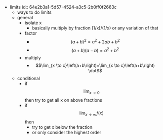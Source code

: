 - limits
  id:: 64e2b3a1-5d57-4524-a3c5-2b0ff0f2663c
	- ways to do limits
	- general
		- isolate x
			- basically multiply by fraction (1/x)/(1/x) or any variation of that
		- factor
			- $$\left(a+b\right)^2=a^2+2ab+b^2$$
			- $$\left(a+b\right)\left(a-b\right)=a^2+b^2$$
		- multiply
			- $$\lim_{x \to c}\left(a+b\right)=\lim_{x \to c}\left(a+b\right) \dot$$
	- conditional
		- if $$\lim_{x \to 0}$$ then try to get all x on above fractions
		- if $$\lim_{x\to\infty}f\left(x\right)$$ then
			- try to get x below the fraction
			- or only consider the highest order
